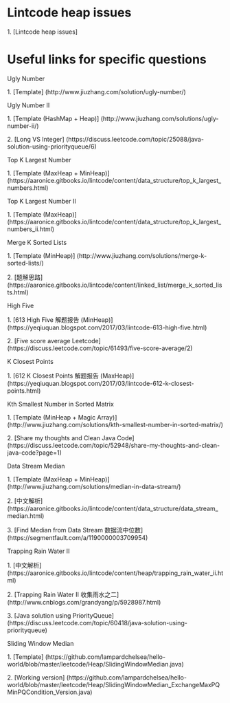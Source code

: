 # Lintcode heap issues
<p>1. [Lintcode heap issues]

# Useful links for specific questions
<p>Ugly Number
<p>1. [Template] (http://www.jiuzhang.com/solution/ugly-number/)

<p>Ugly Number II
<p>1. [Template (HashMap + Heap)] (http://www.jiuzhang.com/solutions/ugly-number-ii/)
<p>2. [Long VS Integer] (https://discuss.leetcode.com/topic/25088/java-solution-using-priorityqueue/6)

<p>Top K Largest Number
<p>1. [Template (MaxHeap + MinHeap)] (https://aaronice.gitbooks.io/lintcode/content/data_structure/top_k_largest_numbers.html)

<p>Top K Largest Number II
<p>1. [Template (MaxHeap)] (https://aaronice.gitbooks.io/lintcode/content/data_structure/top_k_largest_numbers_ii.html)

<p>Merge K Sorted Lists
<p>1. [Template (MinHeap)] (http://www.jiuzhang.com/solutions/merge-k-sorted-lists/)
<p>2. [题解思路] (https://aaronice.gitbooks.io/lintcode/content/linked_list/merge_k_sorted_lists.html)

<p>High Five
<p>1. [613 High Five 解题报告 (MinHeap)] (https://yeqiuquan.blogspot.com/2017/03/lintcode-613-high-five.html)
<p>2. [Five score average Leetcode] (https://discuss.leetcode.com/topic/61493/five-score-average/2)

<p>K Closest Points
<p>1. [612 K Closest Points 解题报告 (MaxHeap)] (https://yeqiuquan.blogspot.com/2017/03/lintcode-612-k-closest-points.html)

<p>Kth Smallest Number in Sorted Matrix
<p>1. [Template (MinHeap + Magic Array)] (http://www.jiuzhang.com/solutions/kth-smallest-number-in-sorted-matrix/)
<p>2. [Share my thoughts and Clean Java Code] (https://discuss.leetcode.com/topic/52948/share-my-thoughts-and-clean-java-code?page=1)

<p>Data Stream Median
<p>1. [Template (MaxHeap + MinHeap)] (http://www.jiuzhang.com/solutions/median-in-data-stream/)
<p>2. [中文解析] (https://aaronice.gitbooks.io/lintcode/content/data_structure/data_stream_median.html)
<p>3. [Find Median from Data Stream 数据流中位数] (https://segmentfault.com/a/1190000003709954)

<p>Trapping Rain Water II
<p>1. [中文解析] (https://aaronice.gitbooks.io/lintcode/content/heap/trapping_rain_water_ii.html)
<p>2. [Trapping Rain Water II 收集雨水之二] (http://www.cnblogs.com/grandyang/p/5928987.html)
<p>3. [Java solution using PriorityQueue] (https://discuss.leetcode.com/topic/60418/java-solution-using-priorityqueue)

<p>Sliding Window Median
<p>1. [Template] (https://github.com/lampardchelsea/hello-world/blob/master/leetcode/Heap/SlidingWindowMedian.java)
<p>2. [Working version] (https://github.com/lampardchelsea/hello-world/blob/master/leetcode/Heap/SlidingWindowMedian_ExchangeMaxPQMinPQCondition_Version.java)


